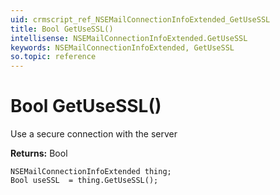 ```yaml
---
uid: crmscript_ref_NSEMailConnectionInfoExtended_GetUseSSL
title: Bool GetUseSSL()
intellisense: NSEMailConnectionInfoExtended.GetUseSSL
keywords: NSEMailConnectionInfoExtended, GetUseSSL
so.topic: reference
---
```


# Bool GetUseSSL()

Use a secure connection with the server

**Returns:** Bool

```crmscript
NSEMailConnectionInfoExtended thing;
Bool useSSL  = thing.GetUseSSL();
```


